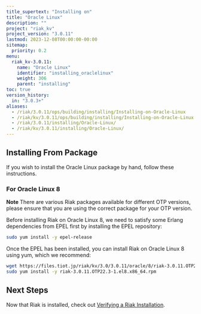 ```yaml
---
title_supertext: "Installing on"
title: "Oracle Linux"
description: ""
project: "riak_kv"
project_version: "3.0.11"
lastmod: 2023-12-08T00:00:00-00:00
sitemap:
  priority: 0.2
menu:
  riak_kv-3.0.11:
    name: "Oracle Linux"
    identifier: "installing_oraclelinux"
    weight: 306
    parent: "installing"
toc: true
version_history:
  in: "3.0.3+"
aliases:
  - /riak/3.0.11/ops/building/installing/Installing-on-Oracle-Linux
  - /riak/kv/3.0.11/ops/building/installing/Installing-on-Oracle-Linux
  - /riak/3.0.11/installing/Oracle-Linux/
  - /riak/kv/3.0.11/installing/Oracle-Linux/
---
```


[install source index]: {{<baseurl>}}riak/kv/3.0.11/setup/installing/source
[install source erlang]: {{<baseurl>}}riak/kv/3.0.11/setup/installing/source/erlang
[install verify]: {{<baseurl>}}riak/kv/3.0.11/setup/installing/verify

## Installing From Package

If you wish to install the Oracle Linux package by hand, follow these
instructions.

### For Oracle Linux 8

**Note** There are various Riak packages available for different OTP versions, please ensure that you are using the correct package for your OTP version.

Before installing Riak on Oracle Linux 8, we need to satisfy some Erlang dependencies
from EPEL first by installing the EPEL repository:

```bash
sudo yum install -y epel-release
```

Once the EPEL has been installed, you can install Riak on Oracle Linux 8 using yum, which we recommend:

```bash
wget https://files.tiot.jp/riak/kv/3.0/3.0.11/oracle/8/riak-3.0.11.OTP22.3-1.el8.x86_64.rpm
sudo yum install -y riak-3.0.11.OTP22.3-1.el8.x86_64.rpm
```

## Next Steps

Now that Riak is installed, check out [Verifying a Riak Installation][install verify].

